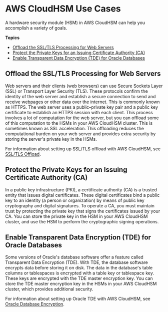 # AWS CloudHSM Use Cases<a name="use-cases"></a>

A hardware security module \(HSM\) in AWS CloudHSM can help you accomplish a variety of goals\.

**Topics**
+ [Offload the SSL/TLS Processing for Web Servers](#crypto-offload)
+ [Protect the Private Keys for an Issuing Certificate Authority \(CA\)](#certificate-authority)
+ [Enable Transparent Data Encryption \(TDE\) for Oracle Databases](#transparent-data-encryption)

## Offload the SSL/TLS Processing for Web Servers<a name="crypto-offload"></a>

Web servers and their clients \(web browsers\) can use Secure Sockets Layer \(SSL\) or Transport Layer Security \(TLS\)\. These protocols confirm the identity of the web server and establish a secure connection to send and receive webpages or other data over the internet\. This is commonly known as HTTPS\. The web server uses a public–private key pair and a public key certificate to establish an HTTPS session with each client\. This process involves a lot of computation for the web server, but you can offload some of this computation to the HSMs in your AWS CloudHSM cluster\. This is sometimes known as SSL acceleration\. This offloading reduces the computational burden on your web server and provides extra security by storing the server's private key in the HSMs\.

For information about setting up SSL/TLS offload with AWS CloudHSM, see [SSL/TLS Offload](ssl-offload.md)\.

## Protect the Private Keys for an Issuing Certificate Authority \(CA\)<a name="certificate-authority"></a>

In a public key infrastructure \(PKI\), a certificate authority \(CA\) is a trusted entity that issues digital certificates\. These digital certificates bind a public key to an identity \(a person or organization\) by means of public key cryptography and digital signatures\. To operate a CA, you must maintain trust by protecting the private key that signs the certificates issued by your CA\. You can store the private key in the HSM in your AWS CloudHSM cluster, and use the HSM to perform the cryptographic signing operations\.

## Enable Transparent Data Encryption \(TDE\) for Oracle Databases<a name="transparent-data-encryption"></a>

Some versions of Oracle's database software offer a feature called Transparent Data Encryption \(TDE\)\. With TDE, the database software encrypts data before storing it on disk\. The data in the database's table columns or tablespaces is encrypted with a table key or tablespace key\. These keys are encrypted with the TDE master encryption key\. You can store the TDE master encryption key in the HSMs in your AWS CloudHSM cluster, which provides additional security\.

For information about setting up Oracle TDE with AWS CloudHSM, see [Oracle Database Encryption](oracle-tde.md)\.